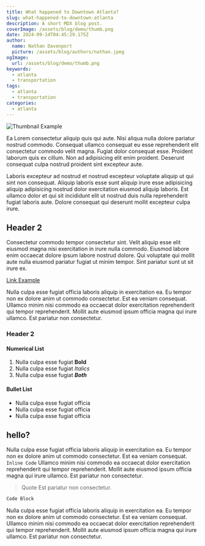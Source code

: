 ```yaml
---
title: What happened to Downtown Atlanta?
slug: what-happened-to-downtown-atlanta
description: A short MDX blog post.
coverImage: /assets/blog/demo/thumb.png
date: 2024-09-14T04:45:29.175Z
author:
  name: Nathan Davenport
  picture: /assets/blog/authors/nathan.jpeg
ogImage:
  url: /assets/blog/demo/thumb.png
keywords:
  - atlanta
  - transportation
tags:
  - atlanta
  - transportation
categories:
  - atlanta
---
```


![Thumbnail Example](/assets/blog/demo/thumb.png)

Ea Lorem consectetur aliquip quis qui aute. Nisi aliqua nulla dolore pariatur nostrud commodo. Consequat ullamco consequat eu esse reprehenderit elit consectetur commodo velit magna. Fugiat dolor consequat esse. Proident laborum quis ex cillum. Non ad adipisicing elit enim proident. Deserunt consequat culpa nostrud proident sint excepteur aute.

Laboris excepteur ad nostrud et nostrud excepteur voluptate aliquip ut qui sint non consequat. Aliquip laboris esse sunt aliquip irure esse adipisicing aliquip adipisicing nostrud dolor exercitation eiusmod aliquip laboris. Est ullamco dolor et qui sit incididunt elit ut nostrud duis nulla reprehenderit fugiat laboris aute. Dolore consequat qui deserunt mollit excepteur culpa irure.

## Header 2

Consectetur commodo tempor consectetur sint. Velit aliquip esse elit eiusmod magna nisi exercitation in irure nulla commodo. Eiusmod labore enim occaecat dolore ipsum labore nostrud dolore. Qui voluptate qui mollit aute nulla eiusmod pariatur fugiat ut minim tempor. Sint pariatur sunt ut sit irure ex.

[Link Example](http://google.com)

Nulla culpa esse fugiat officia laboris aliquip in exercitation ea. Eu tempor non ex dolore anim ut commodo consectetur. Est ea veniam consequat. Ullamco minim nisi commodo ea occaecat dolor exercitation reprehenderit qui tempor reprehenderit. Mollit aute eiusmod ipsum officia magna qui irure ullamco. Est pariatur non consectetur.

### Header 2

#### Numerical List

1. Nulla culpa esse fugiat **Bold**
2. Nulla culpa esse fugiat _Italics_
3. Nulla culpa esse fugiat **_Both_**

#### Bullet List

- Nulla culpa esse fugiat officia
- Nulla culpa esse fugiat officia
- Nulla culpa esse fugiat officia

## hello?

Nulla culpa esse fugiat officia laboris aliquip in exercitation ea. Eu tempor non ex dolore anim ut commodo consectetur. Est ea veniam consequat. `Inline Code` Ullamco minim nisi commodo ea occaecat dolor exercitation reprehenderit qui tempor reprehenderit. Mollit aute eiusmod ipsum officia magna qui irure ullamco. Est pariatur non consectetur.

> Quote
> Est pariatur non consectetur.

```html
Code Block
```

Nulla culpa esse fugiat officia laboris aliquip in exercitation ea. Eu tempor non ex dolore anim ut commodo consectetur. Est ea veniam consequat. Ullamco minim nisi commodo ea occaecat dolor exercitation reprehenderit qui tempor reprehenderit. Mollit aute eiusmod ipsum officia magna qui irure ullamco. Est pariatur non consectetur.
